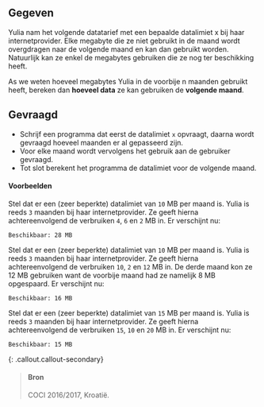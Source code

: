 ## Gegeven

Yulia nam het volgende datatarief met een bepaalde datalimiet x bij haar internetprovider. Elke megabyte die ze niet gebruikt in de maand wordt overgdragen naar de volgende maand en kan dan gebruikt worden. Natuurlijk kan ze enkel de megabytes gebruiken die ze nog ter beschikking heeft.

As we weten hoeveel megabytes Yulia in de voorbije n maanden gebruikt heeft, bereken dan **hoeveel data** ze kan gebruiken de **volgende maand**.

## Gevraagd

- Schrijf een programma dat eerst de datalimiet `x` opvraagt, daarna wordt gevraagd hoeveel maanden er al gepasseerd zijn.
- Voor elke maand wordt vervolgens het gebruik aan de gebruiker gevraagd. 
- Tot slot berekent het programma de datalimiet voor de volgende maand. 

#### Voorbeelden

Stel dat er een (zeer beperkte) datalimiet van `10` MB per maand is. Yulia is reeds `3` maanden bij haar internetprovider. Ze geeft hierna achtereenvolgend de verbruiken `4`, `6` en `2` MB in. Er verschijnt nu:

```
Beschikbaar: 28 MB
```

Stel dat er een (zeer beperkte) datalimiet van `10` MB per maand is. Yulia is reeds `3` maanden bij haar internetprovider. Ze geeft hierna achtereenvolgend de verbruiken `10`, `2` en `12` MB in. De derde maand kon ze 12 MB gebruiken want de voorbije maand had ze namelijk 8 MB opgespaard. Er verschijnt nu:

```
Beschikbaar: 16 MB
```

Stel dat er een (zeer beperkte) datalimiet van `15` MB per maand is. Yulia is reeds `3` maanden bij haar internetprovider. Ze geeft hierna achtereenvolgend de verbruiken `15`, `10` en `20` MB in. Er verschijnt nu:

```
Beschikbaar: 15 MB
```

{: .callout.callout-secondary}
>#### Bron
> COCI 2016/2017, Kroatië.